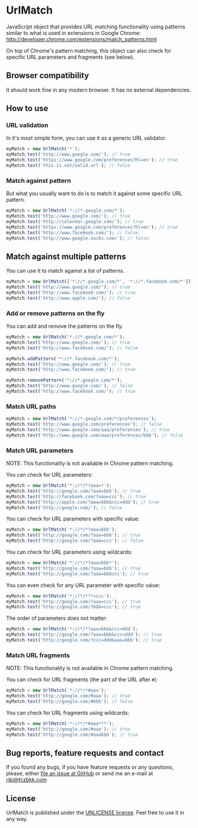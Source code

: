 # UrlMatch

JavaScript object that provides URL matching functionality using patterns similar to what is used in extensions in Google Chrome:
http://developer.chrome.com/extensions/match_patterns.html

On top of Chrome's pattern matching, this object can also check for specific URL parameters and fragments (see below).

## Browser compatibility

It should work fine in any modern browser. It has no external dependencies.

## How to use

### URL validation

In it's most simple form, you can use it as a generic URL validator. 

```javascript
myMatch = new UrlMatch('*');
myMatch.test('http://www.google.com/'); // true
myMatch.test('https://www.google.com/preferences?hl=en'); // true
myMatch.test('this.is.not/valid.url'); // false
```

### Match against pattern

But what you usually want to do is to match it against some specific URL pattern.

```javascript
myMatch = new UrlMatch('*://*.google.com/*');
myMatch.test('http://www.google.com/'); // true
myMatch.test('http://calendar.google.com/'); // true
myMatch.test('https://www.google.com/preferences?hl=en'); // true
myMatch.test('http://www.facebook.com/'); // false
myMatch.test('http://www.google.sucks.com/'); // false
```

## Match against multiple patterns

You can use it to match against a list of patterns.

```javascript
myMatch = new UrlMatch(['*://*.google.com/*', '*://*.facebook.com/*']);
myMatch.test('http://www.google.com/'); // true
myMatch.test('http://www.facebook.com/'); // true
myMatch.test('http://www.apple.com/'); // false
```

### Add or remove patterns on the fly

You can add and remove the patterns on the fly.

```javascript
myMatch = new UrlMatch('*://*.google.com/*');
myMatch.test('http://www.google.com/'); // true
myMatch.test('http://www.facebook.com/'); // false

myMatch.addPattern('*://*.facebook.com/*');
myMatch.test('http://www.google.com/'); // true
myMatch.test('http://www.facebook.com/'); // true

myMatch.removePattern('*://*.google.com/*');
myMatch.test('http://www.google.com/'); // false
myMatch.test('http://www.facebook.com/'); // true
```

### Match URL paths

```javascript
myMatch = new UrlMatch('*://*.google.com/*/preferences');
myMatch.test('http://www.google.com/preferences'); // false
myMatch.test('http://www.google.com/aaa/preferences'); // true
myMatch.test('http://www.google.com/aaa/preferences/bbb'); // false
```

### Match URL parameters

NOTE: This functionality is not available in Chrome pattern matching.

You can check for URL parameters:

```javascript
myMatch = new UrlMatch('*://*/*?aaa=*');
myMatch.test('http://google.com/?aaa=bbb'); // true
myMatch.test('http://facebook.com/?aaa=ccc'); // true
myMatch.test('http://apple.com/?aaa=bbb&ccc=ddd'); // true
myMatch.test('http://google.com/'); // false
```

You can check for URL parameters with specific value:

```javascript
myMatch = new UrlMatch('*://*/*?aaa=bbb');
myMatch.test('http://google.com/?aaa=bbb'); // true
myMatch.test('http://google.com/?aaa=ccc'); // false
```

You can check for URL parameters using wildcards:

```javascript
myMatch = new UrlMatch('*://*/*?aaa=bbb*');
myMatch.test('http://google.com/?aaa=bbb'); // true
myMatch.test('http://google.com/?aaa=bbbccc'); // true
```

You can even check for any URL parameter with specific value:

```javascript
myMatch = new UrlMatch('*://*/*?*=ccc');
myMatch.test('http://google.com/?aaa=ccc'); // true
myMatch.test('http://google.com/?bbb=ccc'); // true
```

The order of parameters does not matter:

```javascript
myMatch = new UrlMatch('*://*/*?aaa=bbb&ccc=ddd');
myMatch.test('http://google.com/?aaa=bbb&ccc=ddd'); // true
myMatch.test('http://google.com/?ccc=ddd&aaa=bbb'); // true
```

### Match URL fragments

NOTE: This functionality is not available in Chrome pattern matching.

You can check for URL fragments (the part of the URL after `#`):

```javascript
myMatch = new UrlMatch('*://*/*#aaa');
myMatch.test('http://google.com/#aaa'); // true
myMatch.test('http://google.com/#bbb'); // false
```

You can check for URL fragments using wildcards:

```javascript
myMatch = new UrlMatch('*://*/*#aaa***');
myMatch.test('http://google.com/#aaa'); // true
myMatch.test('http://google.com/#aaabbb'); // true
```

## Bug reports, feature requests and contact

If you found any bugs, if you have feature requests or any questions, please, either [file an issue at GitHub][1] or send me an e-mail at [riki@fczbkk.com][2]

## License

UrlMatch is published under the [UNLICENSE license][3]. Feel free to use it in any way.


  [1]: https://github.com/fczbkk/UrlMatch/issues
  [2]: mailto:riki@fczbkk.com?subject=UrlMatch
  [3]: https://github.com/fczbkk/UrlMatch/blob/master/UNLICENSE